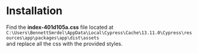 # Installation

Find the **index-401d105a.css** file located at
<br/>
`C:\Users\BennettSmrdel\AppData\Local\Cypress\Cache\13.11.0\Cypress\resources\app\packages\app\dist\assets`
<br/>
and replace all the css with the provided styles.
